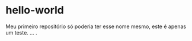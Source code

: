 # hello-world
Meu primeiro repositório só poderia ter esse nome mesmo, este é apenas um teste.
...
.
